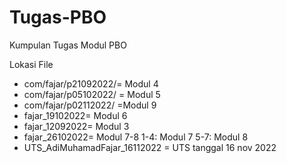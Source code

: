 # Tugas-PBO
Kumpulan Tugas Modul PBO

Lokasi File
- com/fajar/p21092022/= Modul 4
- com/fajar/p05102022/ = Modul 5
- com/fajar/p02112022/ =Modul 9
- fajar_19102022= Modul 6
- fajar_12092022= Modul 3
- fajar_26102022= Modul 7-8 
      1-4: Modul 7
      5-7: Modul 8
- UTS_AdiMuhamadFajar_16112022 = UTS tanggal 16 nov 2022


